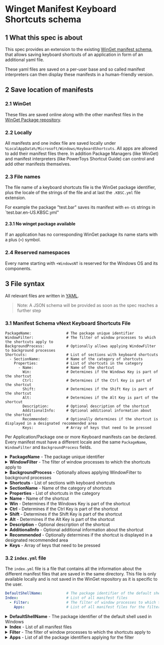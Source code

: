 # Winget Manifest Keyboard Shortcuts schema

## 1 What this spec is about

This spec provides an extension to the existing [WinGet manifest schema](https://github.com/microsoft/winget-pkgs/blob/master/doc/manifest/README.md), that allows saving keyboard shortcuts of an application in form of an additional yaml file.

These yaml files are saved on a per-user base and so called manifest interpreters can then display these manifests in a human-friendly version.

## 2 Save location of manifests

### 2.1 WinGet 

These files are saved online along with the other manifest files in the [WinGet Package repository](https://github.com/microsoft/winget-pkgs).

### 2.2 Locally

All manifests and one index file are saved locally under `%LocalAppData%/Microsoft/Windows/KeyboardShortcuts`. All apps are allowed to add their manifest files there. In addition Package Managers (like WinGet) and manifest interpreters (like PowerToys Shortcut Guide) can control and add other manifests themselves.

### 2.3 File names

The file name of a keyboard shortcuts file is the WinGet package identifier, plus the locale of the strings of the file and at last the `.KBSC.yml` file extension.

For example the package "test.bar" saves its manifest with `en-US` strings in `test.bar.en-US.KBSC.yml"

#### 2.3.1 No winget package available

If an application has no corresponding WinGet package its name starts with a plus (`+`) symbol.

### 2.4 Reserved namespaces

Every name starting with `+WindowsNT` is reserved for the Windows OS and its components.

## 3 File syntax

All relevant files are written in [YAML](https://yaml.org/spec).

> Note: A JSON schema will be provided as soon as the spec reaches a further step

### 3.1 Manifest Schema vNext Keyboard Shortcuts File

```
PackageName:                # The package unique identifier
WindowFilter:               # The filter of window processes to which the shortcuts apply to
BackgroundProcess:          # Optionally allows applying WindowFilter to background processes
Shortcuts:                  # List of sections with keyboard shortcuts
  - SectionName:            # Name of the category of shortcuts
    Properties:             # List of shortcuts in the category
      - Name:               # Name of the shortcut
        Win:                # Determines if the Windows Key is part of the shortcut
        Ctrl:               # Determines if the Ctrl Key is part of the shortcut
        Shift:              # Determines if the Shift Key is part of the shortcut
        Alt:                # Determines if the Alt Key is part of the shortcut
        Description:        # Optional description of the shortcut
        AdditionalInfo:     # Optional additional information about the shortcut
        Recommended:        # Optionally determines if the shortcut is displayed in a designated recommended area
        Keys:               # Array of keys that need to be pressed
```

Per Application/Package one or more Keyboard manifests can be declared. Every manifest must have a different locale and the same `PackageName`, `WindowFilter` and `BackgroundProcess` fields.

<details>
 <summary><b>PackageName</b> - The package unique identifier</summary>

 Package identifier (see 2.1 for more information on the package identifier).

</details>

<details>
 <summary><b>WindowFilter</b> - The filter of window processes to which the shortcuts apply to</summary>

 This field declares for which process name the shortcuts should be showed (To rephrase: For which processes the shortcut will have an effect if pressed). You can use an asterisk to leave out a certain part. For example `*.PowerToys.*.exe` targets all PowerToys processes and `*` apply to any process.

</details>

<details>
 <summary><b>BackgroundProcess</b> - Optionally allows applying WindowFilter to background processes</summary>

 **Optional field**

 Defaults to `False`. Determines if WindowFilter should apply to background processes as well (Rephrased: When the process is running, the shortcuts will apply).

</details>

<details>
 <summary><b>Shortcuts</b> - List of sections with keyboard shortcuts</summary>
 
 List of different section (also called categories) of shortcuts.
</details>

<details>
 <summary><b>SectionName</b> - Name of the category of shortcuts</summary>

 Name of the section of shortcuts. 

**Special sections**:

Special sections start with an identifier enclosed between `<` and `>`. This declares the category as a special display. If the interpreter of the manifest file can't understand the content this section should be left out.

</details>

<details>
 <summary><b>Properties</b> - List of shortcuts in the category</summary>
</details>

<details>
 <summary><b>Name</b> - Name of the shortcut</summary>

 Name of the shortcut. This is the name that will be displayed in the interpreter.

</details>

<details>
 <summary><b>Win</b> - Determines if the Windows Key is part of the shortcut</summary>

 Refers to the left Windows Key on the keyboard.
</details>

<details>
 <summary><b>Ctrl</b> - Determines if the Ctrl Key is part of the shortcut</summary>

 Refers to the left Ctrl Key on the keyboard.
</details>

<details>
 <summary><b>Shift</b> - Determines if the Shift Key is part of the shortcut</summary>

 Refers to the left Shift Key on the keyboard.
</details>

<details>
 <summary><b>Alt</b> - Determines if the Alt Key is part of the shortcut</summary>

  Refers to the left Alt Key on the keyboard.
</details>

<details>
 <summary><b>Description</b> - Optional description of the shortcut</summary>

 Optional description of the shortcut. This is the description that will be displayed by the interpreter.
</details>

<details>
 <summary><b>AdditionalInfo</b> - Optional additional information about the shortcut</summary>

 Array of additional information about the shortcut. This is the additional information that will be displayed by the interpreter and are not part of this manifest.

 **Example**:

 For example, if the shortcut is only available on a certain Windows version, this information could be added here.
 ```yaml
  AdditionalInfo:
    - MinWindowsVersion: "10.0.19041.0"
  ```
</details>

<details>
 <summary><b>Recommended</b> - Optionally determines if the shortcut is displayed in a designated recommended area</summary>

 **Optional field**

 Defaults to `False`. Determines if the shortcut should be displayed in a designated recommended area. This is a visual hint for the user that this shortcut is important.

</details>

<details>
 <summary><b>Keys</b> - Array of keys that need to be pressed</summary>

 An string array of all the keys that need to be pressed. If a number is supplied, it should be read as a [KeyCode](https://learn.microsoft.com/windows/win32/inputdev/virtual-key-codes) and displayed accordingly (based on the Keyboard Layout of the user).

**Special keys**:

Special keys are enclosed between `<` and `>` and correspond to a key that should be displayed in a certain way. If the interpreter of the manifest file can't understand the content, the brackets should be left out.

|Name|Description|
|----|-----------|
|`<Office>`| Corresponds to the Office key on some Windows keyboards |
|`<Copilot>`| Corresponds to the Copilot key on some Windows keyboards |
|`<Left>`| Corresponds to the left arrow key |
|`<Right>`| Corresponds to the right arrow key |
|`<Up>`| Corresponds to the up arrow key |
|`<Down>`| Corresponds to the down arrow key |
|`<Enter>`| Corresponds to the Enter key |
|`<Space>`| Corresponds to the Space key |
|`<Tab>`| Corresponds to the Tab key |
|`<Backspace>`| Corresponds to the Backspace key |
|`<Delete>`| Corresponds to the Delete key |
|`<Insert>`| Corresponds to the Insert key |
|`<Home>`| Corresponds to the Home key |
|`<End>`| Corresponds to the End key |
|`<PageUp>`| Corresponds to the Page Up key |
|`<PageDown>`| Corresponds to the Page Down key |
|`<Escape>`| Corresponds to the Escape key |
|`<Arrow>`| Corresponds to either the left, right, up or down arrow key |
|`<ArrowLR>`| Corresponds to either the left or right arrow key |
|`<ArrowUD>`| Corresponds to either the up or down arrow key |
|`<Underlined letter>`| Corresponds to any letter that is _underlined_ in the UI |

</details>


### 3.2 `index.yml` file

The `index.yml` file is a file that contains all the information about the different manifest files that are saved in the same directory. This file is only available locally and is not saved in the WinGet repository as it is specific to the user.

```yaml
DefaultShellName:           # The package identifier of the default shell used in Windows
Index:                      # List of all manifest files
  - Filter:                 # The filter of window processes to which the shortcuts apply to
    Apps:                   # List of all manifest files for the filter
```

<details>
 <summary><b>DefaultShellName</b> - The package identifier of the default shell used in Windows</summary>
  
 This declares the package identifier of the default shell used in Windows. Most commonly it is `+WindowsNT.Shell`. Although not enforced, only the shell declared in the registry key `HKEY_LOCAL_MACHINE\SOFTWARE\Microsoft\Windows NT\CurrentVersion\Winlogon\Shell` should be used here.

</details>

<details>
 <summary><b>Index</b> - List of all manifest files</summary>
</details>

<details>
 <summary><b>Filter</b> - The filter of window processes to which the shortcuts apply to</summary>

 See the `WindowFilter` field in the manifest file for more information.

</details>

<details>
 <summary><b>Apps</b> - List of all the package identifiers applying for the filter</summary>
</details>
